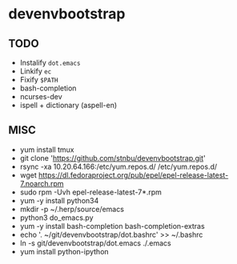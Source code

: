 # devenvbootstrap

TODO
----

* Instalify `dot.emacs`
* Linkify `ec`
* Fixify `$PATH`
* bash-completion
* ncurses-dev
* ispell + dictionary  (aspell-en)

MISC
----

* yum install tmux
* git clone 'https://github.com/stnbu/devenvbootstrap.git'
* rsync -xa 10.20.64.166:/etc/yum.repos.d/ /etc/yum.repos.d/
* wget https://dl.fedoraproject.org/pub/epel/epel-release-latest-7.noarch.rpm
* sudo rpm -Uvh epel-release-latest-7*.rpm
* yum -y install python34
* mkdir -p ~/.herp/source/emacs
* python3 do_emacs.py
* yum -y install bash-completion bash-completion-extras
* echo '. ~/git/devenvbootstrap/dot.bashrc' >> ~/.bashrc
* ln -s git/devenvbootstrap/dot.emacs ./.emacs
* yum install python-ipython
